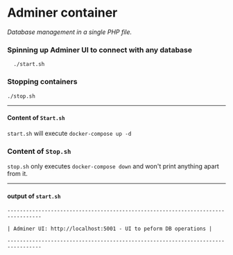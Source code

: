 # Adminer container
_Database management in a single PHP file._

### Spinning up Adminer UI to connect with any database
	  ./start.sh
### Stopping containers
	./stop.sh
---
#### Content of `Start.sh`
`start.sh` will execute `docker-compose up -d`

### Content of `Stop.sh`
`stop.sh` only executes `docker-compose down` and won't print anything apart from it.

---
#### output of `start.sh`

```
---------------------------------------------------------------------------------

| Adminer UI: http://localhost:5001 - UI to peform DB operations |

---------------------------------------------------------------------------------
```
